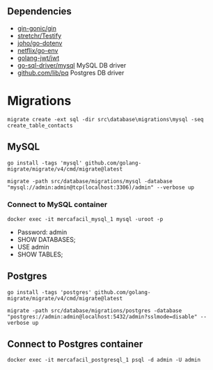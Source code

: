 ## Dependencies

- [gin-gonic/gin](https://github.com/gin-gonic/gin)
- [stretchr/Testify](https://github.com/stretchr/testify)
- [joho/go-dotenv](https://github.com/joho/godotenv)
- [netflix/go-env](https://github.com/Netflix/go-env)
- [golang-jwt/jwt](https://github.com/golang-jwt/jwt)
- [go-sql-driver/mysql](https://github.com/go-sql-driver/mysql) MySQL DB driver
- [github.com/lib/pq](https://github.com/lib/pq) Postgres DB driver

# Migrations

`migrate create -ext sql -dir src\database\migrations\mysql -seq create_table_contacts`

## MySQL
`go install -tags 'mysql' github.com/golang-migrate/migrate/v4/cmd/migrate@latest`

`migrate -path src/database/migrations/mysql -database "mysql://admin:admin@tcp(localhost:3306)/admin" --verbose up`

### Connect to MySQL container
`docker exec -it mercafacil_mysql_1 mysql -uroot -p`
- Password: admin
- SHOW DATABASES;
- USE admin
- SHOW TABLES;

## Postgres

`go install -tags 'postgres' github.com/golang-migrate/migrate/v4/cmd/migrate@latest`

`migrate -path src/database/migrations/postgres -database "postgres://admin:admin@localhost:5432/admin?sslmode=disable" --verbose up`

## Connect to Postgres container

`docker exec -it mercafacil_postgresql_1 psql -d admin -U admin`